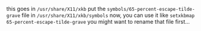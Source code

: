 this goes in `/usr/share/X11/xkb`
put the `symbols/65-percent-escape-tilde-grave` file in `/usr/share/X11/xkb/symbols`
now, you can use it like `setxkbmap 65-percent-escape-tilde-grave`
you might want to rename that file first...
